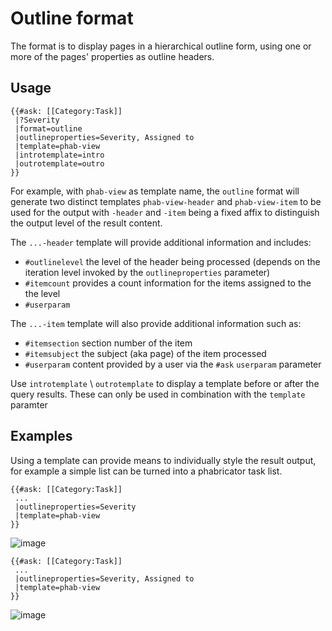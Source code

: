 # Outline format

The format is to display pages in a hierarchical outline form, using one or more of the pages' properties as outline headers.

## Usage

```
{{#ask: [[Category:Task]]
 |?Severity
 |format=outline
 |outlineproperties=Severity, Assigned to
 |template=phab-view
 |introtemplate=intro
 |outrotemplate=outro
}}
```

For example, with `phab-view` as template name, the `outline` format will generate two distinct templates `phab-view-header` and `phab-view-item` to be used for the output with `-header` and `-item` being a fixed affix to distinguish the output level of the result content.

The `...-header` template will provide additional information and includes:
- `#outlinelevel` the level of the header being processed (depends on the iteration level invoked by the `outlineproperties` parameter)
- `#itemcount` provides a count information for the items assigned to the
the level
- `#userparam`

The `...-item` template will also provide additional information such as:

- `#itemsection` section number of the item
- `#itemsubject` the subject (aka page) of the item processed
- `#userparam` content provided by a user via the `#ask` `userparam` parameter

Use `introtemplate` \ `outrotemplate` to display a template before or after the query results. These can only be used in combination with the `template` paramter 

## Examples

Using a template can provide means to individually style the result output, for example a simple list can be turned into a phabricator task list.

```
{{#ask: [[Category:Task]]
 ...
 |outlineproperties=Severity
 |template=phab-view
}}
```

![image](https://user-images.githubusercontent.com/1245473/51059660-d2826b00-15e4-11e9-8ff3-bb1591b04e81.png)

```
{{#ask: [[Category:Task]]
 ...
 |outlineproperties=Severity, Assigned to
 |template=phab-view
}}
```

![image](https://user-images.githubusercontent.com/1245473/51059791-52103a00-15e5-11e9-85cf-86c503a10b55.png)
